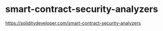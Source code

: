 # smart-contract-security-analyzers

https://soliditydeveloper.com/smart-contract-security-analyzers
